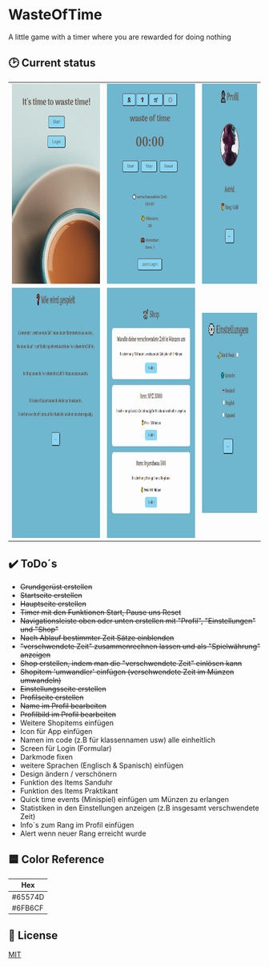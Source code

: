# WasteOfTime

A little game with a timer where you are rewarded for doing nothing

## 🕑 Current status

<table>
  <tr>
    <td><img src="www/img/readme/image_index.png" width="250" height="400"></td>
    <td><img src="www/img/readme/Image_main.png" width="250" height="400"></td>
    <td><img src="www/img/readme/Image_profil.png" width="250" height="400"></td>
  </tr>
  <tr>
    <td><img src="www/img/readme/image_howtoplay.png" width="400" height="500"></td>
    <td><img src="www/img/readme/image_shop.png" width="400" height="500"></td>
    <td><img src="www/img/readme/image_settings.png" width="250" height="400"></td>
  </tr>
</table>

## ✔️ ToDo´s

- ~~Grundgerüst erstellen~~
- ~~Startseite erstellen~~
- ~~Hauptseite erstellen~~
- ~~Timer mit den Funktionen Start, Pause uns Reset~~
- ~~Navigationsleiste oben oder unten erstellen mit "Profil", "Einstellungen" und "Shop"~~
- ~~Nach Ablauf bestimmter Zeit Sätze einblenden~~
- ~~"verschwendete Zeit" zusammenrechnen lassen und als "Spielwährung" anzeigen~~
- ~~Shop erstellen, indem man die "verschwendete Zeit" einlösen kann~~
- ~~Shopitem 'umwandler' einfügen (verschwendete Zeit im Münzen umwandeln)~~
- ~~Einstellungsseite erstellen~~
- ~~Profilseite erstellen~~
- ~~Name im Profil bearbeiten~~
- ~~Profilbild im Profil bearbeiten~~
- Weitere Shopitems einfügen
- Icon für App einfügen
- Namen im code (z.B für klassennamen usw) alle einheitlich
- Screen für Login (Formular)
- Darkmode fixen
- weitere Sprachen (Englisch & Spanisch) einfügen
- Design ändern / verschönern
- Funktion des Items Sanduhr
- Funktion des Items Praktikant
- Quick time events (Minispiel) einfügen um Münzen zu erlangen
- Statistiken in den Einstellungen anzeigen (z.B insgesamt verschwendete Zeit)
- Info´s zum Rang im Profil einfügen
- Alert wenn neuer Rang erreicht wurde

## 🟦 Color Reference

| Hex     |
| ------- |
| #65574D |
| #6FB6CF |

## 📃 License

[MIT](https://choosealicense.com/licenses/mit/)
